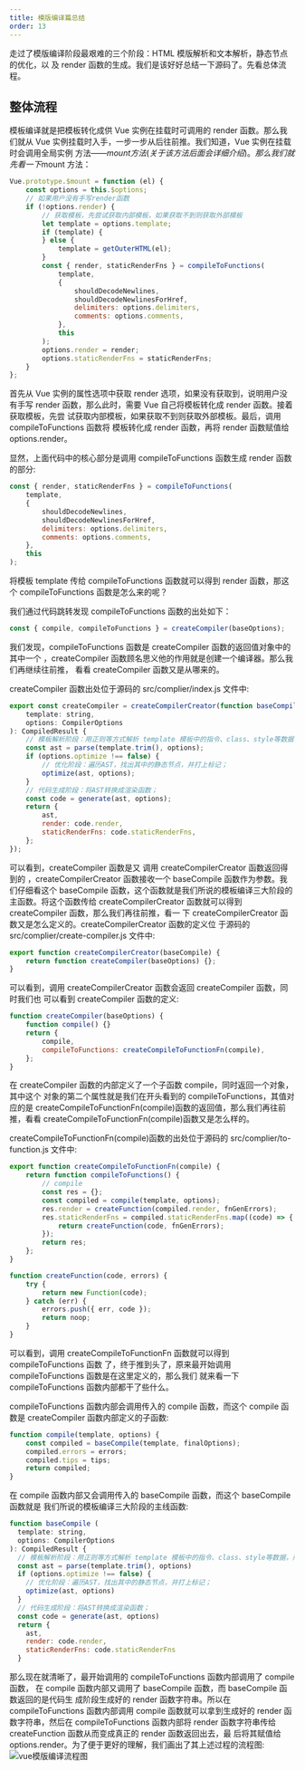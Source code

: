 ```yaml
---
title: 模版编译篇总结
order: 13
---
```


走过了模版编译阶段最艰难的三个阶段：HTML 模版解析和文本解析，静态节点的优化，以
及 render 函数的生成。我们是该好好总结一下源码了。先看总体流程。

## 整体流程

模板编译就是把模板转化成供 Vue 实例在挂载时可调用的 render 函数。那么我们就从
Vue 实例挂载时入手，一步一步从后往前推。我们知道，Vue 实例在挂载时会调用全局实例
方法——$mount方法(关于该方法后面会详细介绍)。那么我们就先看一下$mount 方法：

```js
Vue.prototype.$mount = function (el) {
	const options = this.$options;
	// 如果用户没有手写render函数
	if (!options.render) {
		// 获取模板，先尝试获取内部模板，如果获取不到则获取外部模板
		let template = options.template;
		if (template) {
		} else {
			template = getOuterHTML(el);
		}
		const { render, staticRenderFns } = compileToFunctions(
			template,
			{
				shouldDecodeNewlines,
				shouldDecodeNewlinesForHref,
				delimiters: options.delimiters,
				comments: options.comments,
			},
			this
		);
		options.render = render;
		options.staticRenderFns = staticRenderFns;
	}
};
```

首先从 Vue 实例的属性选项中获取 render 选项，如果没有获取到，说明用户没有手写
render 函数，那么此时，需要 Vue 自己将模板转化成 render 函数。接着获取模板，先尝
试获取内部模板，如果获取不到则获取外部模板。最后，调用 compileToFunctions 函数将
模板转化成 render 函数，再将 render 函数赋值给 options.render。

显然，上面代码中的核心部分是调用 compileToFunctions 函数生成 render 函数的部分:

```js
const { render, staticRenderFns } = compileToFunctions(
	template,
	{
		shouldDecodeNewlines,
		shouldDecodeNewlinesForHref,
		delimiters: options.delimiters,
		comments: options.comments,
	},
	this
);
```

将模板 template 传给 compileToFunctions 函数就可以得到 render 函数，那这个
compileToFunctions 函数是怎么来的呢？

我们通过代码跳转发现 compileToFunctions 函数的出处如下：

```js
const { compile, compileToFunctions } = createCompiler(baseOptions);
```

我们发现，compileToFunctions 函数是 createCompiler 函数的返回值对象中的其中一个
，createCompiler 函数顾名思义他的作用就是创建一个编译器。那么我们再继续往前推，
看看 createCompiler 函数又是从哪来的。

createCompiler 函数出处位于源码的 src/complier/index.js 文件中:

```js
export const createCompiler = createCompilerCreator(function baseCompile(
	template: string,
	options: CompilerOptions
): CompiledResult {
	// 模板解析阶段：用正则等方式解析 template 模板中的指令、class、style等数据，形成AST
	const ast = parse(template.trim(), options);
	if (options.optimize !== false) {
		// 优化阶段：遍历AST，找出其中的静态节点，并打上标记；
		optimize(ast, options);
	}
	// 代码生成阶段：将AST转换成渲染函数；
	const code = generate(ast, options);
	return {
		ast,
		render: code.render,
		staticRenderFns: code.staticRenderFns,
	};
});
```

可以看到，createCompiler 函数是又 调用 createCompilerCreator 函数返回得到的
，createCompilerCreator 函数接收一个 baseCompile 函数作为参数。我们仔细看这个
baseCompile 函数，这个函数就是我们所说的模板编译三大阶段的主函数。将这个函数传给
createCompilerCreator 函数就可以得到 createCompiler 函数，那么我们再往前推，看一
下 createCompilerCreator 函数又是怎么定义的。createCompilerCreator 函数的定义位
于源码的 src/complier/create-compiler.js 文件中:

```js
export function createCompilerCreator(baseCompile) {
	return function createCompiler(baseOptions) {};
}
```

可以看到，调用 createCompilerCreator 函数会返回 createCompiler 函数，同时我们也
可以看到 createCompiler 函数的定义:

```js
function createCompiler(baseOptions) {
	function compile() {}
	return {
		compile,
		compileToFunctions: createCompileToFunctionFn(compile),
	};
}
```

在 createCompiler 函数的内部定义了一个子函数 compile，同时返回一个对象，其中这个
对象的第二个属性就是我们在开头看到的 compileToFunctions，其值对应的是
createCompileToFunctionFn(compile)函数的返回值，那么我们再往前推，看看
createCompileToFunctionFn(compile)函数又是怎么样的。

createCompileToFunctionFn(compile)函数的出处位于源码的
src/complier/to-function.js 文件中:

```js
export function createCompileToFunctionFn(compile) {
	return function compileToFunctions() {
		// compile
		const res = {};
		const compiled = compile(template, options);
		res.render = createFunction(compiled.render, fnGenErrors);
		res.staticRenderFns = compiled.staticRenderFns.map((code) => {
			return createFunction(code, fnGenErrors);
		});
		return res;
	};
}

function createFunction(code, errors) {
	try {
		return new Function(code);
	} catch (err) {
		errors.push({ err, code });
		return noop;
	}
}
```

可以看到，调用 createCompileToFunctionFn 函数就可以得到 compileToFunctions 函数
了，终于推到头了，原来最开始调用 compileToFunctions 函数是在这里定义的，那么我们
就来看一下 compileToFunctions 函数内部都干了些什么。

compileToFunctions 函数内部会调用传入的 compile 函数，而这个 compile 函数是
createCompiler 函数内部定义的子函数:

```js
function compile(template, options) {
	const compiled = baseCompile(template, finalOptions);
	compiled.errors = errors;
	compiled.tips = tips;
	return compiled;
}
```

在 compile 函数内部又会调用传入的 baseCompile 函数，而这个 baseCompile 函数就是
我们所说的模板编译三大阶段的主线函数:

```js
function baseCompile (
  template: string,
  options: CompilerOptions
): CompiledResult {
  // 模板解析阶段：用正则等方式解析 template 模板中的指令、class、style等数据，形成AST
  const ast = parse(template.trim(), options)
  if (options.optimize !== false) {
    // 优化阶段：遍历AST，找出其中的静态节点，并打上标记；
    optimize(ast, options)
  }
  // 代码生成阶段：将AST转换成渲染函数；
  const code = generate(ast, options)
  return {
    ast,
    render: code.render,
    staticRenderFns: code.staticRenderFns
  }
```

那么现在就清晰了，最开始调用的 compileToFunctions 函数内部调用了 compile 函数，
在 compile 函数内部又调用了 baseCompile 函数，而 baseCompile 函数返回的是代码生
成阶段生成好的 render 函数字符串。所以在 compileToFunctions 函数内部调用 compile
函数就可以拿到生成好的 render 函数字符串，然后在 compileToFunctions 函数内部将
render 函数字符串传给 createFunction 函数从而变成真正的 render 函数返回出去，最
后将其赋值给 options.render。为了便于更好的理解，我们画出了其上述过程的流程图:
![vue模版编译流程图](http://ibadgers.cn/images/code/vue2/template_compliar_detail.jpg)
